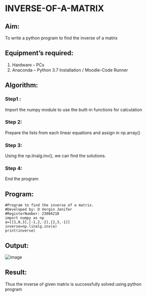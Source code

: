 # INVERSE-OF-A-MATRIX
## Aim:
To write a python program to find the inverse of a matrix
## Equipment’s required:
1. 	Hardware – PCs
2. 	Anaconda – Python 3.7 Installation / Moodle-Code Runner
## Algorithm:
### Step1 : 
Import the numpy module to use the built-in functions for
calculation
### Step 2: 
Prepare the lists from each linear equations and assign in
np.array()
### Step 3: 
Using the np.linalg.inv(), we can find the solutions.
### Step 4: 
End the program
## Program:
```
#Program to find the inverse of a matrix.
#Developed by: D Vergin Jenifer
#RegisterNumber: 23004210
import numpy as np
a=[[1,0,3],[-1,2,-2],[2,3,-1]]
inverse=np.linalg.inv(a)
print(inverse)
```
## Output:

![image](https://github.com/VerginJenifer/INVERSE-OF-A-MATRIX/assets/136251012/017174c1-3f7a-416f-949e-64390ce741a2)

## Result:
Thus the inverse of given matrix is successfully solved using python program

